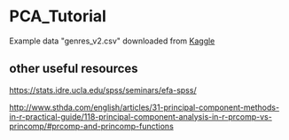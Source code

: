# PCA_Tutorial

Example data "genres_v2.csv" downloaded from [Kaggle](https://www.kaggle.com/mrmorj/dataset-of-songs-in-spotify)

## other useful resources 

https://stats.idre.ucla.edu/spss/seminars/efa-spss/

http://www.sthda.com/english/articles/31-principal-component-methods-in-r-practical-guide/118-principal-component-analysis-in-r-prcomp-vs-princomp/#prcomp-and-princomp-functions

